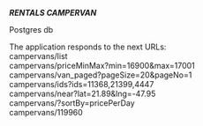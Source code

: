  ***RENTALS CAMPERVAN***
 
 Postgres db 

The application responds to the next URLs:<br/>
campervans/list <br/>
campervans/priceMinMax?min=16900&max=17001<br/>
campervans/van_paged?pageSize=20&pageNo=1<br/>
campervans/ids?ids=11368,21399,4447<br/>
campervans/near?lat=21.89&lng=-47.95<br/>
campervans/?sortBy=pricePerDay<br/>
campervans/119960<br/>
